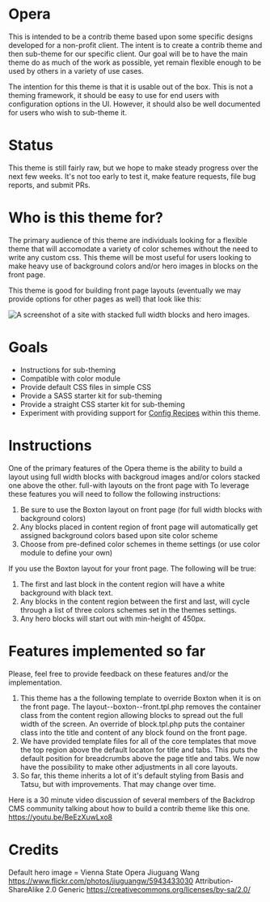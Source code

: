# Opera

This is intended to be a contrib theme based upon some specific designs developed for a non-profit client. 
The intent is to create a contrib theme and then sub-theme for our specific client.
Our goal will be to have the main theme do as much of the work as possible, yet remain flexible enough to
be used by others in a variety of use cases. 

The intention for this theme is that it is usable out of the box. This is not a theming framework, it should
be easy to use for end users with configuration options in the UI. However, it should also be well documented 
for users who wish to sub-theme it. 

# Status

This theme is still fairly raw, but we hope to make steady progress over the next few weeks. It's not too early
to test it, make feature requests, file bug reports, and submit PRs. 

# Who is this theme for?

The primary audience of this theme are individuals looking for a flexible theme that will accomodate a variety
of color schemes without the need to write any custom css. This theme will be most useful for users looking 
to make heavy use of background colors and/or hero images in blocks on the front page. 

This theme is good for building front page layouts (eventually we may provide options for other pages as well) 
that look like this:

![A screenshot of a site with stacked full width blocks and hero images.](https://simplo.site/files/opera-opera.png)

# Goals

- Instructions for sub-theming
- Compatible with color module
- Provide default CSS files in simple CSS
- Provide a SASS starter kit for sub-theming
- Provide a straight CSS starter kit for sub-theming
- Experiment with providing support for [Config Recipes](https://github.com/backdrop-contrib/config_recipes) within this theme. 

# Instructions

One of the primary features of the Opera theme is the ability to build a layout using full width blocks 
with backgroud images and/or colors stacked one above the other. full-with layouts on the front page 
with To leverage these features you will need to follow the following instructions:

1) Be sure to use the Boxton layout on front page (for full width blocks with background colors)
2) Any blocks placed in content region of front page will automatically get assigned background colors based upon site color scheme
3) Choose from pre-defined color schemes in theme settings (or use color module to define your own)

If you use the Boxton layout for your front page. The following will be true:
1) The first and last block in the content region will have a white background with black text. 
2) Any blocks in the content region between the first and last, will cycle through a list of three colors schemes set in the themes settings.
3) Any hero blocks will start out with min-height of 450px.

# Features implemented so far

Please, feel free to provide feedback on these features and/or the implementation.

1) This theme has a the following template to override Boxton when it is on the front page. The layout--boxton--front.tpl.php removes the container class from the content region allowing blocks to spread out the full width of the screen. An override of block.tpl.php puts the container class into the title and content of any block found on the front page. 
2) We have provided template files for all of the core templates that move the top region above the default locaton for title and tabs. This puts the default position for breadcrumbs above the page title and tabs. We now have the possibility to make other adjustments in all core layouts. 
3) So far, this theme inherits a lot of it's default styling from Basis and Tatsu, but with improvements. That may change over time.  

Here is a 30 minute video discussion of several members of the Backdrop CMS community talking about how to build a contrib theme like this one. https://youtu.be/BeEzXuwLxo8 

# Credits

Default hero image = Vienna State Opera
Jiuguang Wang
https://www.flickr.com/photos/jiuguangw/5943433030
Attribution-ShareAlike 2.0 Generic
https://creativecommons.org/licenses/by-sa/2.0/


